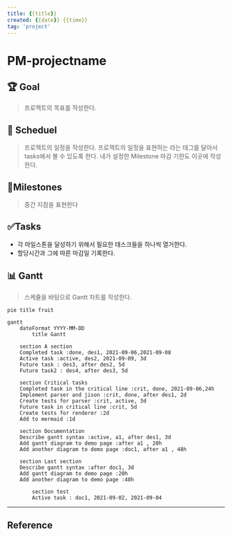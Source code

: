 ```yaml
---
title: {{title}}
created: {{date}} {{time}}
tag: 'project' 
--- 
```

# PM-projectname 
## 🏆 Goal 
> 프로젝트의 목표를 작성한다. 
 
## 📅 Scheduel 
> 프로젝트의 일정을 작성한다. 
> 프로젝트의 일정을 표현하는 라는 태그를 달아서 tasks에서 볼 수 있도록 한다. 
> 내가 설정한 Milestone 마감 기한도 이곳에 작성한다. 
 
## 💎Milestones 
> 중간 지점을 표현한다 
 
## ✅Tasks 
- 각 마일스톤을 달성하기 위해서 필요한 태스크들을 하나씩 열거한다. 
- 할당시간과 그에 따른 마감일 기록한다. 
 
## 📊 Gantt 
> 스케쥴을 바탕으로 Gantt 차트를 작성한다. 

```mermaid
pie title fruit
```


```mermaid 
gantt 
	dateFormat YYYY-MM-DD 
		title Gantt 
		
	section A section 
	Completed task :done, des1, 2021-09-06,2021-09-08 
	Active task :active, des2, 2021-09-09, 3d 
	Future task : des3, after des2, 5d 
	Future task2 : des4, after des3, 5d 
	
	section Critical tasks 
	Completed task in the critical line :crit, done, 2021-09-06,24h 
	Implement parser and jison :crit, done, after des1, 2d 
	Create tests for parser :crit, active, 3d 
	Future task in critical line :crit, 5d 
	Create tests for renderer :2d 
	Add to mermaid :1d 
	
	section Documentation 
	Describe gantt syntax :active, a1, after des1, 3d 
	Add gantt diagram to demo page :after a1 , 20h 
	Add another diagram to demo page :doc1, after a1 , 48h 
	
	section Last section 
	Describe gantt syntax :after doc1, 3d 
	Add gantt diagram to demo page :20h 
	Add another diagram to demo page :48h 
	
		section test 
		Active task : doc1, 2021-09-02, 2021-09-04 
``` 
--- 
## Reference  